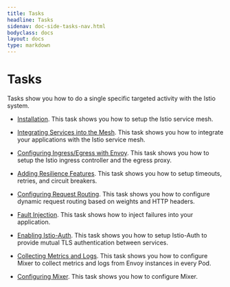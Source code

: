 ```yaml
---
title: Tasks
headline: Tasks
sidenav: doc-side-tasks-nav.html
bodyclass: docs
layout: docs
type: markdown
---
```

# Tasks

Tasks show you how to do a single specific targeted
activity with the Istio system.

- [Installation](./istio-installation.html). This task shows you how to
  setup the Istio service mesh.

- [Integrating Services into the Mesh](./integrating-services-into-istio.html). This task shows you how to
  integrate your applications with the Istio service mesh.

- [Configuring Ingress/Egress with Envoy](./ingress-egress-envoy.html). This task shows you how to
  setup the Istio ingress controller and the egress proxy.

- [Adding Resilience Features](./resilience-features.html). This task shows you how to
  setup timeouts, retries, and circuit breakers.

- [Configuring Request Routing](./request-routing.html). This task shows you how to
  configure dynamic request routing based on weights and HTTP headers.

- [Fault Injection](./fault-injection.html). This task shows how to
  inject failures into your application.

- [Enabling Istio-Auth](./istio-auth.html). This task shows you how to
  setup Istio-Auth to provide mutual TLS authentication between services.

- [Collecting Metrics and Logs](./metrics-logs.html). This task shows you how to
  configure Mixer to collect metrics and logs from Envoy instances in
  every Pod.

- [Configuring Mixer](./configuring-mixer.html). This task shows you how to
  configure Mixer.
